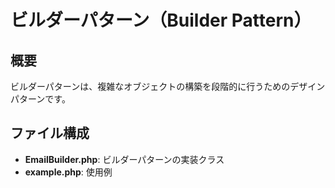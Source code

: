 # ビルダーパターン（Builder Pattern）

## 概要
ビルダーパターンは、複雑なオブジェクトの構築を段階的に行うためのデザインパターンです。

## ファイル構成

- **EmailBuilder.php**: ビルダーパターンの実装クラス
- **example.php**: 使用例
